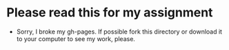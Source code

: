 # Please read this for my assignment
* Sorry, I broke my gh-pages. If possible fork this directory or download it to your computer to see my work, please.